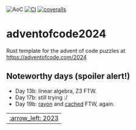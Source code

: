 ![AoC](https://img.shields.io/badge/AoC%20%E2%AD%90-50-yellow)
[![CI](https://github.com/lpenz/adventofcode-template/workflows/CI/badge.svg)](https://github.com/lpenz/adventofcode-template/actions)
[![coveralls](https://coveralls.io/repos/github/lpenz/adventofcode-template/badge.svg?branch=main)](https://coveralls.io/github/lpenz/adventofcode-template?branch=main)

# adventofcode2024

Rust template for the advent of code puzzles at https://adventofcode.com/2024

## Noteworthy days (spoiler alert!)

- Day 13b: linear algebra, Z3 FTW.
- Day 17b: still trying :/
- Day 19b: [rayon] and [cached] FTW, again.


<table><tr>
<td><a href="https://github.com/lpenz/adventofcode2023">:arrow_left: 2023</td>
</tr></table>

[rayon]: https://docs.rs/rayon/latest/rayon/
[cached]: https://docs.rs/cached/latest/cached/
